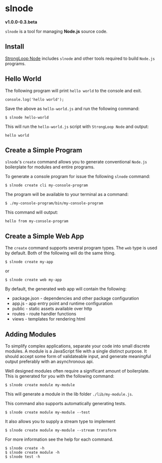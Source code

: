 # slnode 
**v1.0.0-0.3.beta**

`slnode` is a tool for managing **Node.js** source code.

## Install

[StrongLoop Node](http://strongloop.com/products#downloads) includes `slnode` and other tools required to build `Node.js` programs.

## Hello World

The following program will print `hello world` to the console and exit.

    console.log('hello world');
    
Save the above as `hello-world.js` and run the following command:

    $ slnode hello-world
    
This will run the `hello-world.js` script with `StrongLoop Node` and output:

    hello world
    
## Create a Simple Program

`slnode`'s `create` command allows you to generate conventional `Node.js` boilerplate for modules and entire programs.

To generate a console program for issue the following `slnode` command:

    $ slnode create cli my-console-program

The program will be available to your terminal as a command:

    $ ./my-console-program/bin/my-console-program

This command will output:

    hello from my-console-program

## Create a Simple Web App

The `create` command supports several program types. The `web` type is used by default. Both of the following will do the same thing.

    $ slnode create my-app
    
or

    $ slnode create web my-app
    
By default, the generated web app will contain the following:

 - package.json - dependencies and other package configuration
 - app.js       - app entry point and runtime configuration
 - public       - static assets available over http
 - routes       - route handler functions
 - views        - templates for rendering html
 
## Adding Modules

To simplify complex applications, separate your code into small discrete modules. A module is a JavaScript file with a single distinct purpose. It should accept some form of validateable input, and generate meaningful output preferably with an asynchronous api.

Well designed modules often require a significant amount of boilerplate. This is generated for you with the following command:
    
    $ slnode create module my-module
    
This will generate a module in the lib folder `./lib/my-module.js`.

This command also supports automatically generating tests.

    $ slnode create module my-module --test

It also allows you to supply a stream type to implement

    $ slnode create module my-module --stream transform

For more information see the help for each command.

    $ slnode create -h
    $ slnode create module -h
    $ slnode test -h